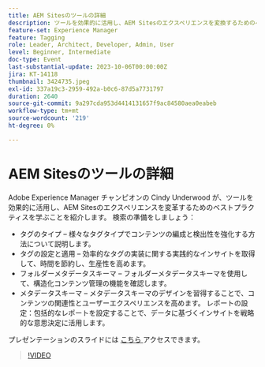 ```yaml
---
title: AEM Sitesのツールの詳細
description: ツールを効果的に活用し、AEM Sitesのエクスペリエンスを変換するためのベストプラクティスです。 タグのタイプ様々なタグタイプで、コンテンツの編成と検出性をどのように強化できるかを説明します。  タグの設定と適用効率的なタグの実装に関する実践的なインサイトを得て、時間を節約し、生産性を高めます。  フォルダーメタデータスキーマ フォルダーメタデータスキーマを通じて、構造化コンテンツ管理の機能を活用します。メタデータスキーマ メタデータスキーマの設計を習得することで、コンテンツの関連性とユーザーエクスペリエンスを高めます。 レポートの設定包括的なレポートを設定することで、戦略的な意思決定にデータに基づくインサイトを活用します。こちらからプレゼンテーションスライドにアクセスできます。
feature-set: Experience Manager
feature: Tagging
role: Leader, Architect, Developer, Admin, User
level: Beginner, Intermediate
doc-type: Event
last-substantial-update: 2023-10-06T00:00:00Z
jira: KT-14118
thumbnail: 3424735.jpeg
exl-id: 337a19c3-2959-492a-b0c6-87d5a7731797
duration: 2640
source-git-commit: 9a297cda953d4414131657f9ac84580aea0eabeb
workflow-type: tm+mt
source-wordcount: '219'
ht-degree: 0%

---
```


# AEM Sitesのツールの詳細

Adobe Experience Manager チャンピオンの Cindy Underwood が、ツールを効果的に活用し、AEM Sitesのエクスペリエンスを変革するためのベストプラクティスを学ぶことを紹介します。 検索の準備をしましょう：

* タグのタイプ – 様々なタグタイプでコンテンツの編成と検出性を強化する方法について説明します。
* タグの設定と適用 – 効率的なタグの実装に関する実践的なインサイトを取得して、時間を節約し、生産性を高めます。
* フォルダーメタデータスキーマ – フォルダーメタデータスキーマを使用して、構造化コンテンツ管理の機能を確認します。
* メタデータスキーマ – メタデータスキーマのデザインを習得することで、コンテンツの関連性とユーザーエクスペリエンスを高めます。 レポートの設定：包括的なレポートを設定することで、データに基づくインサイトを戦略的な意思決定に活用します。

プレゼンテーションのスライドには [ こちら ](/help/learn-from-your-peers/assets/experience-manager/sept2023/AEM-Sites-Tools-Webinar.pdf) アクセスできます。

>[!VIDEO](https://video.tv.adobe.com/v/3424735/?learn=on)
